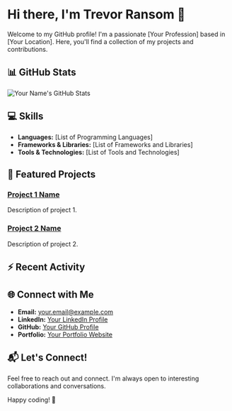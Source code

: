 <!-- Header Section -->
# Hi there, I'm Trevor Ransom 👋

Welcome to my GitHub profile! I'm a passionate [Your Profession] based in [Your Location]. Here, you'll find a collection of my projects and contributions.

<!-- GitHub Stats -->
## 📊 GitHub Stats

![Your Name's GitHub Stats](https://github-readme-stats.vercel.app/api?username=ransomnumber6&show_icons=true&theme=radical)

<!-- Skills Section -->
## 💻 Skills

- **Languages:** [List of Programming Languages]
- **Frameworks & Libraries:** [List of Frameworks and Libraries]
- **Tools & Technologies:** [List of Tools and Technologies]

<!-- Featured Projects Section -->
## 🚀 Featured Projects

### [Project 1 Name](link-to-project-1)
Description of project 1.

### [Project 2 Name](link-to-project-2)
Description of project 2.

<!-- Recent Activity Section -->
## ⚡ Recent Activity

<!--START_SECTION:activity-->
<!-- This section will be automatically populated with your recent GitHub activity using a tool like GitHub Readme Activity -->
<!--END_SECTION:activity-->

<!-- Connect with Me Section -->
## 🌐 Connect with Me

- **Email:** your.email@example.com
- **LinkedIn:** [Your LinkedIn Profile](https://www.linkedin.com/in/your-linkedin-profile)
- **GitHub:** [Your GitHub Profile](https://github.com/your-username)
- **Portfolio:** [Your Portfolio Website](https://www.your-portfolio.com)

<!-- Footer Section -->
## 📬 Let's Connect!

Feel free to reach out and connect. I'm always open to interesting collaborations and conversations.

Happy coding! 🚀
